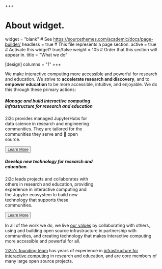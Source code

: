 +++
# About widget.
widget = "blank"  # See https://sourcethemes.com/academic/docs/page-builder/
headless = true  # This file represents a page section.
active = true  # Activate this widget? true/false
weight = 105  # Order that this section will appear in.
title = "What we do"

[design]
  columns = "1"
+++

We make interactive computing more accessible and powerful for research and education. We strive to **accelerate research and discovery**, and to **empower education** to be more accessible, intuitive, and enjoyable. We do this through these primary actions:

<div class="card-group mission-cards">
    <div class="card w-50 m-3" style="width: 18rem;">
        <div class="card-body text-center">
            <h5 class="card-title">Manage and build interactive computing infrastructure for research and education</h5>
            <p class="card-text">
            2i2c provides managed JupyterHubs for data science in research and engineering communities. They are tailored for the communities they serve and 💯 open source.
            </p>
        </div>
        <div class="card-footer text-center">
            <button type="button" class="btn btn-light"><a href="infrastructure" class="card-link">Learn More</a></button>
        </div>
    </div>
    <div class="card w-50  m-3" style="width: 18rem;">
        <div class="card-body text-center">
            <h5 class="card-title">Develop new technology for research and education.</h5>
            <p class="card-text">
            2i2c leads projects and collaborates with others in research and education, providing experience in interactive computing and the Jupyter ecosystem to build new technology that supports these communities.
            </p>
        </div>
        <div class="card-footer text-center">
            <button type="button" class="btn btn-light text-white"><a class="card-link" href="open-source">Learn More</a></button>
        </div>
    </div>
</div>

In all of the work we do, we live [our values](/values) by collaborating with others, using and building open source infrastructure in partnership with communities, and creating technology that makes interactive computing more accessible and powerful for all.

[2i2c's founding team](/about) has years of experience in
[infrastructure for interactive computing](/infrastructure) in research and education,
and are core members of many large open source projects.
